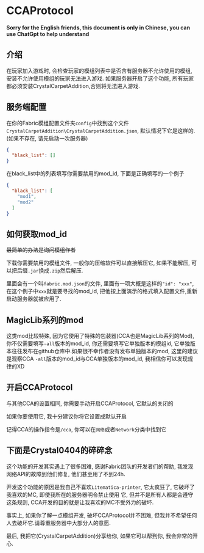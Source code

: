 # CCAProtocol

**Sorry for the English friends, this document is only in Chinese, you can use ChatGpt to help understand**

## 介绍
在玩家加入游戏时, 会检查玩家的模组列表中是否含有服务器不允许使用的模组, 安装不允许使用模组的玩家无法进入游戏. 如果服务器开启了这个功能, 所有玩家都必须安装CrystalCarpetAddition,否则将无法进入游戏.

## 服务端配置
在你的Fabric模组配置文件夹```config```中找到这个文件```CrystalCarpetAddition\CrystalCarpetAddition.json```, 默认情况下它是这样的.(如果不存在, 请先启动一次服务器)
```json
{
  "black_list": []
}
```
在black_list中的列表填写你需要禁用的mod_id, 下面是正确填写的一个例子
```json
{
  "black_list": [
    "mod1",
    "mod2"
  ]
}
```

## 如何获取mod_id

~~最简单的办法是询问模组作者~~

下载你需要禁用的模组文件, 一般你的压缩软件可以直接解压它, 如果不能解压, 可以把后缀```.jar```换成```.zip```然后解压.

里面会有一个叫```fabric.mod.json```的文件, 里面有一项大概是这样的```"id": "xxx"```, 在这个例子中```xxx```就是要寻找的mod_id, 把他按上面演示的格式填入配置文件,重新启动服务器就被应用了.

## MagicLib系列的mod

这类mod比较特殊, 因为它使用了特殊的包装器(CCA也是MagicLib系列的Mod), 你不仅需要填写```-all```版本的mod_id, 你还需要填写它单独版本的模组id, 它单独版本往往发布在github仓库中.如果很不幸作者没有发布单独版本的mod, 这里的建议是观察CCA
```-all```版本的mod_id与CCA单独版本的mod_id, 我相信你可以发现规律的XD


## 开启CCAProtocol

与其他CCA的设置相同, 你需要手动开启CCAProtocol, 它默认的关闭的

如果你要使用它, 我十分建议你将它设置成默认开启

记得CCA的操作指令是```/cca```, 你可以在```网络```或者```Network```分类中找到它

## 下面是Crystal0404的碎碎念
这个功能的开发其实遇上了很多困难, 感谢Fabric团队的开发者们的帮助, 我发现网络API的故障到他们修复, 他们甚至用了不到24h.

开发这个功能的原因是我自己不喜欢```Litematica-printer```, 它太疯狂了, 它破坏了我喜欢的MC, 即使我所在的服务器明令禁止使用
它, 但并不是所有人都是会遵守这条规则, CCA开发的目的就是让我喜欢的MC不受外力的破坏.

事实上, 如果你了解一点模组开发, 破坏CCAProtocol并不困难, 但我并不希望任何人去破坏它.请尊重服务器中大部分人的意愿. 

最后, 我把它(CrystalCarpetAddition)分享给你, 如果它可以帮到你, 我会非常的开心.